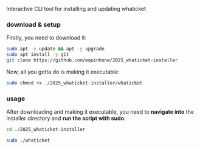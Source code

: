 Interactive CLI tool for installing and updating whaticket

### download & setup

Firstly, you need to download it:


```bash
sudo apt -y update && apt -y upgrade
sudo apt install -y git
git clone https://github.com/equinhone/2025_whaticket-installer
```

Now, all you gotta do is making it executable:

```bash
sudo chmod +x ./2025_whaticket-installer/whaticket
```

### usage

After downloading and making it executable, you need to **navigate into** the installer directory and **run the script with sudo**:

```bash
cd ./2025_whaticket-installer
```

```bash
sudo ./whaticket
```
